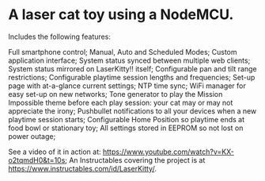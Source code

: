 # A laser cat toy using a NodeMCU.

Includes the following features:

Full smartphone control;
Manual, Auto and Scheduled Modes;
Custom application interface;
System status synced between multiple web clients;
System status mirrored on LaserKitty!! itself;
Configurable pan and tilt range restrictions;
Configurable playtime session lengths and frequencies;
Set-up page with at-a-glance current settings;
NTP time sync;
WiFi manager for easy set-up on new networks;
Tone generator to play the Mission Impossible theme before each play session: your cat may or may not appreciate the irony;
Pushbullet notifications to all your devices when a new playtime session starts;
Configurable Home Position so playtime ends at food bowl or stationary toy;
All settings stored in EEPROM so not lost on power outage;

See a video of it in action at: https://www.youtube.com/watch?v=KX-o2tqmdH0&t=10s;
An Instructables covering the project is at https://www.instructables.com/id/LaserKitty/.
